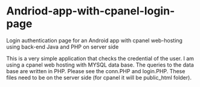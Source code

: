# Andriod-app-with-cpanel-login-page
Login authentication page for an Android app with cpanel web-hosting using back-end Java and PHP on server side  

This is a very simple application that checks the credential of the user. I am using a cpanel web hosting with MYSQL data base.
The queries to the data base are written in PHP. Please see the conn.PHP and login.PHP. 
These files need to be on the server side (for cpanel it will be public_html folder).
